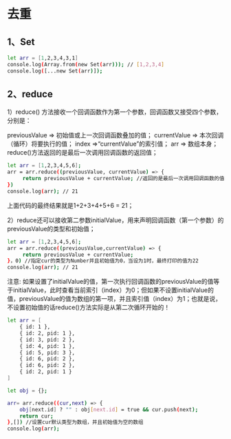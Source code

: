 # 去重

## 1、Set
```sh
let arr = [1,2,3,4,3,1]
console.log(Array.from(new Set(arr))); // [1,2,3,4]
console.log([...new Set(arr)]);
```

## 2、reduce

1）reduce() 方法接收一个回调函数作为第一个参数，回调函数又接受四个参数，分别是：

previousValue => 初始值或上一次回调函数叠加的值；
currentValue => 本次回调（循环）将要执行的值；
index =>“currentValue”的索引值；
arr => 数组本身；
reduce()方法返回的是最后一次调用回调函数的返回值；
```sh
let arr = [1,2,3,4,5,6];
arr = arr.reduce((previousValue, currentValue) => {
     return previousValue + currentValue; //返回的是最后一次调用回调函数的值，15+6；
})
console.log(arr); // 21
```
上面代码的最终结果就是1+2+3+4+5+6 = 21；

2）reduce还可以接收第二参数initialValue，用来声明回调函数（第一个参数）的previousValue的类型和初始值；

```sh
let arr = [1,2,3,4,5,6];
arr = arr.reduce((previousValue,currentValue) => {
     return previousValue + currentValue;
}，0) //指定cur的类型为Number并且初始值为0，当设为1时，最终打印的值为22
console.log(arr); // 21
```

注意:
如果设置了initialValue的值，第一次执行回调函数的previousValue的值等于initialValue，此时查看当前索引（index）为0；但如果不设置initialValue的值，previousValue的值为数组的第一项，并且索引值（index）为1；也就是说，不设置初始值的话reduce()方法实际是从第二次循环开始的！

```sh
let arr = [
    { id: 1 },
    { id: 2, pid: 1 },
    { id: 3, pid: 2 },
    { id: 4, pid: 1 },
    { id: 5, pid: 3 },
    { id: 6, pid: 2 },
    { id: 6, pid: 2 },
    { id: 2, pid: 1 }
]

let obj = {};

arr= arr.reduce((cur,next) => {
    obj[next.id] ? "" : obj[next.id] = true && cur.push(next);
    return cur;
},[]) //设置cur默认类型为数组，并且初始值为空的数组
console.log(arr);
```